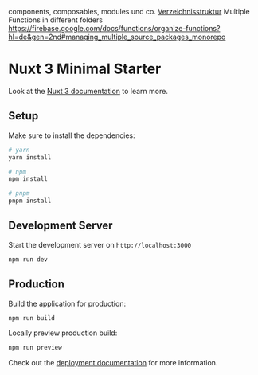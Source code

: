 components, composables, modules und co. [Verzeichnisstruktur](https://vueschool.io/articles/vuejs-tutorials/understanding-the-directory-structure-in-nuxt-3/)
Multiple Functions in different folders https://firebase.google.com/docs/functions/organize-functions?hl=de&gen=2nd#managing_multiple_source_packages_monorepo  


# Nuxt 3 Minimal Starter

Look at the [Nuxt 3 documentation](https://nuxt.com/docs/getting-started/introduction) to learn more.

## Setup

Make sure to install the dependencies:

```bash
# yarn
yarn install

# npm
npm install

# pnpm
pnpm install
```

## Development Server

Start the development server on `http://localhost:3000`

```bash
npm run dev
```

## Production

Build the application for production:

```bash
npm run build
```

Locally preview production build:

```bash
npm run preview
```

Check out the [deployment documentation](https://nuxt.com/docs/getting-started/deployment) for more information.
